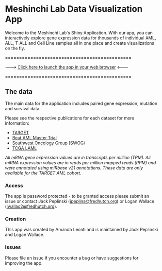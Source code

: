 # Meshinchi Lab Data Visualization App

Welcome to the Meshinchi Lab's Shiny Application. With our app, you can interactively explore gene expression data for thousands of individual AML, ALL, T-ALL and Cell Line samples all in one place and create visualizations on the fly. 


=============================================

---> [Click here to launch the app in your web browser](https://meshinchi-data-viz.fredhutch.org/) <---

=============================================


## The data

The main data for the application includes paired gene expression, mutation and survival data.  

Please see the respective publications for each dataset for more information:

- [TARGET](https://www.cancer.gov/ccg/research/genome-sequencing/target/studied-cancers/acute-myeloid-leukemia)
- [Beat AML Master Trial](https://pubmed.ncbi.nlm.nih.gov/30333627/)
- [Southwest Oncology Group (SWOG)](https://www.ncbi.nlm.nih.gov/pmc/articles/PMC3682338/)
- [TCGA LAML](https://www.nejm.org/doi/full/10.1056/NEJMoa1301689)

*All mRNA gene expression values are in transcripts per million (TPM). All miRNA expression values are in reads per million mapped reads (RPM) and were annotated using miRbase v21 annotations. These data are only available for the TARGET AML cohort.*

### Access

The app is password protected - to be granted access please submit an issue or contact Jack Peplinski (jpeplins@fredhutch.org) or Logan Wallace (lwallac2@fredhutch.org). 


### Creation

This app was created by Amanda Leonti and is maintained by Jack Peplinski and Logan Wallace. 


### Issues

Please file an issue if you encounter a bug or have suggestions for improving the app. 
